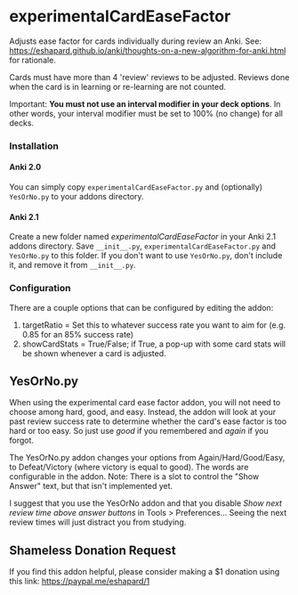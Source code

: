 # experimentalCardEaseFactor
Adjusts ease factor for cards individually during review an Anki. See: https://eshapard.github.io/anki/thoughts-on-a-new-algorithm-for-anki.html for rationale.

Cards must have more than 4 'review' reviews to be adjusted. Reviews done when the card is in learning or re-learning are not counted.

Important: **You must not use an interval modifier in your deck options**. In other words, your interval modifier must be set to 100% (no change) for all decks.

### Installation
#### Anki 2.0
You can simply copy `experimentalCardEaseFactor.py` and (optionally) `YesOrNo.py` to your addons directory.

#### Anki 2.1 
Create a new folder named *experimentalCardEaseFactor* in your Anki 2.1 addons directory. Save `__init__.py`, `experimentalCardEaseFactor.py` and `YesOrNo.py` to this folder. If you don't want to use `YesOrNo.py`, don't include it, and remove it from `__init__.py`.

### Configuration
There are a couple options that can be configured by editing the addon:

1. targetRatio = Set this to whatever success rate you want to aim for (e.g. 0.85 for an 85% success rate)
2. showCardStats = True/False; if True, a pop-up with some card stats will be shown whenever a card is adjusted.

## YesOrNo.py
When using the experimental card ease factor addon, you will not need to choose among hard, good, and easy. Instead, the addon will look at your past review success rate to determine whether the card's ease factor is too hard or too easy. So just use *good* if you remembered and *again* if you forgot.

The YesOrNo.py addon changes your options from Again/Hard/Good/Easy, to Defeat/Victory (where victory is equal to good). The words are configurable in the addon. Note: There is a slot to control the "Show Answer" text, but that isn't implemented yet.

I suggest that you use the YesOrNo addon and that you disable *Show next review time above answer buttons* in Tools > Preferences... Seeing the next review times will just distract you from studying.

## Shameless Donation Request
If you find this addon helpful, please consider making a $1 donation using this link: https://paypal.me/eshapard/1
